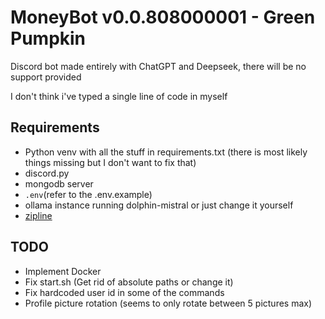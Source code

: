 # MoneyBot v0.0.808000001 - Green Pumpkin
Discord bot made entirely with ChatGPT and Deepseek, there will be no support provided

I don't think i've typed a single line of code in myself

## Requirements
- Python venv with all the stuff in requirements.txt (there is most likely things missing but I don't want to fix that)
- discord.py
- mongodb server
- `.env`(refer to the .env.example)
- ollama instance running dolphin-mistral or just change it yourself
- [zipline](https://zipline.diced.sh/)

## TODO
- Implement Docker
- Fix start.sh (Get rid of absolute paths or change it)
- Fix hardcoded user id in some of the commands
- Profile picture rotation (seems to only rotate between 5 pictures max)